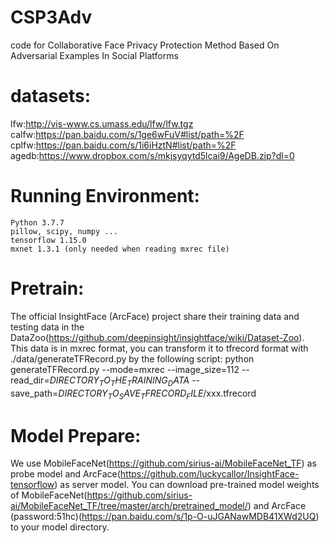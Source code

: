 # CSP3Adv
code for Collaborative Face Privacy Protection Method Based On Adversarial Examples In Social Platforms  

# datasets:  
lfw:http://vis-www.cs.umass.edu/lfw/lfw.tgz  
calfw:https://pan.baidu.com/s/1ge6wFuV#list/path=%2F  
cplfw:https://pan.baidu.com/s/1i6iHztN#list/path=%2F  
agedb:https://www.dropbox.com/s/mkjsyqytd5lcai9/AgeDB.zip?dl=0  

# Running Environment:

    Python 3.7.7
    pillow, scipy, numpy ...
    tensorflow 1.15.0
    mxnet 1.3.1 (only needed when reading mxrec file)

# Pretrain:
The official InsightFace (ArcFace) project share their training data and testing data in the DataZoo(https://github.com/deepinsight/insightface/wiki/Dataset-Zoo).   
This data is in mxrec format, you can transform it to tfrecord format with ./data/generateTFRecord.py by the following script:
python generateTFRecord.py 
--mode=mxrec
--image_size=112
--read_dir=$DIRECTORY_TO_THE_TRAINING_DATA$
--save_path=$DIRECTORY_TO_SAVE_TFRECORD_FILE$/xxx.tfrecord

# Model Prepare:
We use MobileFaceNet(https://github.com/sirius-ai/MobileFaceNet_TF) as probe model and ArcFace(https://github.com/luckycallor/InsightFace-tensorflow) as server model. You can download pre-trained model weights of MobileFaceNet(https://github.com/sirius-ai/MobileFaceNet_TF/tree/master/arch/pretrained_model/) and ArcFace (password:51hc)(https://pan.baidu.com/s/1p-O-uJGANawMDB41XWd2UQ) to your model directory.

